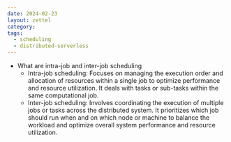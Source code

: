 ```yaml
---
date: 2024-02-23
layout: zettel
category: 
tags:
  - scheduling
  - distributed-serverless
---
```

- What are intra-job and inter-job scheduling 
	- Intra-job scheduling: Focuses on managing the execution order and allocation of resources within a single job to optimize performance and resource utilization. It deals with tasks or sub-tasks within the same computational job.
	- Inter-job scheduling: Involves coordinating the execution of multiple jobs or tasks across the distributed system. It prioritizes which job should run when and on which node or machine to balance the workload and optimize overall system performance and resource utilization.